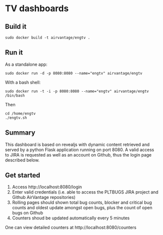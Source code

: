 TV dashboards
=============

Build it
-----

    sudo docker build -t airvantage/engtv .

Run it
-----

As a standalone app:

    sudo docker run -d -p 8080:8080 --name="engtv" airvantage/engtv

With a bash shell:

    sudo docker run -t -i -p 8080:8080 --name="engtv" airvantage/engtv /bin/bash

Then

    cd /home/engtv
    ./engtv.sh

Summary
-------

This dashboard is based on revealjs with dynamic content retrieved and served by a python Flask application running on port 8080.
A valid access to JIRA is requested as well as an account on Github, thus the login page described below.

Get started
-----------

1. Access http://localhost:8080/login
2. Enter valid credentials (i.e. able to access the PLTBUGS JIRA project and Github AirVantage repositories)
3. Rolling pages should shown total bug counts, blocker and critical bug counts and oldest update amongst open bugs, plus the count of open bugs on Github
4. Counters shoud be updated automatically every 5 minutes

One can view detailed counters at http://localhost:8080/counters
